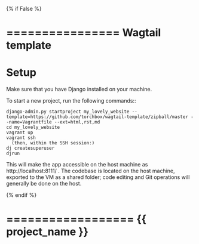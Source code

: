 {% if False %}

================
Wagtail template
================


Setup
=====

Make sure that you have Django installed on your machine.

To start a new project, run the following commands::

    django-admin.py startproject my_lovely_website --template=https://github.com/torchbox/wagtail-template/zipball/master --name=Vagrantfile --ext=html,rst,md
    cd my_lovely_website
    vagrant up
    vagrant ssh
      (then, within the SSH session:)
    dj createsuperuser
    djrun


This will make the app accessible on the host machine as http://localhost:8111/ . The codebase is located on the host
machine, exported to the VM as a shared folder; code editing and Git operations will generally be done on the host.

{% endif %}

==================
{{ project_name }}
==================

